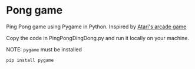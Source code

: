 # Pong game  
Ping Pong game using Pygame in Python. Inspired by [Atari's arcade game](https://en.wikipedia.org/wiki/Pong)

Copy the code in PingPongDingDong.py and run it locally on your machine.

NOTE: `pygame` must be installed

```
pip install pygame
```
